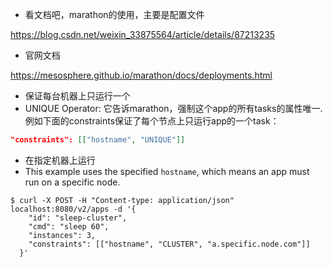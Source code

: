 * 看文档吧，marathon的使用，主要是配置文件

https://blog.csdn.net/weixin_33875564/article/details/87213235

* 官网文档

https://mesosphere.github.io/marathon/docs/deployments.html





- 保证每台机器上只运行一个
- UNIQUE Operator: 它告诉marathon，强制这个app的所有tasks的属性唯一. 例如下面的constraints保证了每个节点上只运行app的一个task：

```json
"constraints": [["hostname", "UNIQUE"]]
```





* 在指定机器上运行
* This example uses the specified `hostname`, which means an app must run on a specific node.

```shell
$ curl -X POST -H "Content-type: application/json" localhost:8080/v2/apps -d '{
    "id": "sleep-cluster",
    "cmd": "sleep 60",
    "instances": 3,
    "constraints": [["hostname", "CLUSTER", "a.specific.node.com"]]
  }'
```

